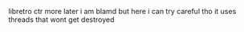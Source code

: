 libretro ctr
more later
i am blamd but here i can try
careful tho it uses threads that wont get destroyed
